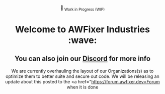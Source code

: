 <div align="center">

:construction: <sub>Work in Progress (WIP)</sub>

</div>

<div align="center">
  <h1>
    Welcome to AWFixer Industries :wave:
  </h1>
</div>

<div align="center">

<h2>
You can also join our <a href="https://discord.gg/awfixer">Discord</a> for more info
</h2>

</div>

<div align="center">

We are currently overhauling the layout of our Organizations(s) as to optimize them to better suite and secure out code. We will be releasing an update about this posted to the <a href="https://forum.awfixer.dev>Forum</a>
when it is done

</div>
